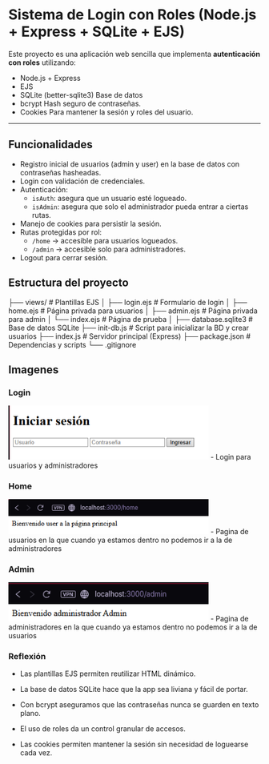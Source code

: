 # Sistema de Login con Roles (Node.js + Express + SQLite + EJS)

Este proyecto es una aplicación web sencilla que implementa **autenticación con roles** utilizando:

- Node.js + Express
- EJS
- SQLite (better-sqlite3) Base de datos
- bcrypt Hash seguro de contraseñas.
- Cookies Para mantener la sesión y roles del usuario.

---

## Funcionalidades

- Registro inicial de usuarios (admin y user) en la base de datos con contraseñas hasheadas.
- Login con validación de credenciales.
- Autenticación:
  - `isAuth`: asegura que un usuario esté logueado.
  - `isAdmin`: asegura que solo el administrador pueda entrar a ciertas rutas.
- Manejo de cookies para persistir la sesión.
- Rutas protegidas por rol:
  - `/home` → accesible para usuarios logueados.
  - `/admin` → accesible solo para administradores.
- Logout para cerrar sesión.

## Estructura del proyecto

├── views/ # Plantillas EJS
│ ├── login.ejs # Formulario de login
│ ├── home.ejs # Página privada para usuarios
│ ├── admin.ejs # Página privada para admin
│ └── index.ejs # Página de prueba
│
├── database.sqlite3 # Base de datos SQLite
├── init-db.js # Script para inicializar la BD y crear usuarios
├── index.js # Servidor principal (Express)
├── package.json # Dependencias y scripts
└── .gitignore

## Imagenes

### Login

<img src="./capturas/login.png" alt="Login" width="400">
- Login para usuarios y administradores

### Home

<img src="./capturas/home.png" alt="Home" width="400">
- Pagina de usuarios en la que cuando ya estamos dentro no podemos ir a la de administradores

### Admin

<img src="./capturas/admin.png" alt="Admin" width="400">
- Pagina de administradores en la que cuando ya estamos dentro no podemos ir a la de usuarios

### Reflexión

- Las plantillas EJS permiten reutilizar HTML dinámico.

- La base de datos SQLite hace que la app sea liviana y fácil de portar.

- Con bcrypt aseguramos que las contraseñas nunca se guarden en texto plano.

- El uso de roles da un control granular de accesos.

- Las cookies permiten mantener la sesión sin necesidad de loguearse cada vez.
